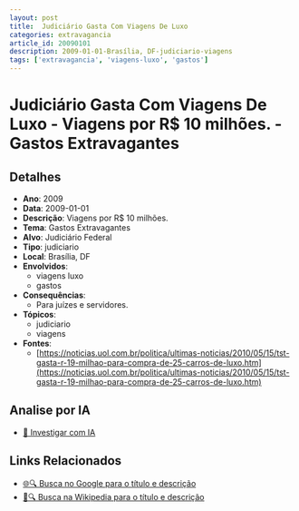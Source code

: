 ```yaml
---
layout: post
title:  Judiciário Gasta Com Viagens De Luxo
categories: extravagancia
article_id: 20090101
description: 2009-01-01-Brasília, DF-judiciario-viagens
tags: ['extravagancia', 'viagens-luxo', 'gastos']
---
```


# Judiciário Gasta Com Viagens De Luxo - Viagens por R$ 10 milhões. - Gastos Extravagantes

## Detalhes
- **Ano**: 2009
- **Data**: 2009-01-01
- **Descrição**: Viagens por R$ 10 milhões.
- **Tema**: Gastos Extravagantes
- **Alvo**: Judiciário Federal
- **Tipo**: judiciario
- **Local**: Brasília, DF
- **Envolvidos**:
  - viagens luxo
  - gastos
- **Consequências**:
  - Para juízes e servidores.
- **Tópicos**:
  - judiciario
  - viagens
- **Fontes**:
  - [https://noticias.uol.com.br/politica/ultimas-noticias/2010/05/15/tst-gasta-r-19-milhao-para-compra-de-25-carros-de-luxo.htm](https://noticias.uol.com.br/politica/ultimas-noticias/2010/05/15/tst-gasta-r-19-milhao-para-compra-de-25-carros-de-luxo.htm)

## Analise por IA
- [🤖 Investigar com IA](https://www.perplexity.ai/search?q=%22gastos%20estravagantes%20departamento%20p%C3%BAblico%20Brasil%22%20Judici%C3%A1rio%20Gasta%20Com%20Viagens%20De%20Luxo%20Viagens%20por%20R%24%2010%20milh%C3%B5es.%20Bras%C3%ADlia%2C%20DF%202009-01-01)

## Links Relacionados
- [🌐🔍 Busca no Google para o título e descrição](https://www.google.com/search?q=%22gastos%20estravagantes%20departamento%20p%C3%BAblico%20Brasil%22%20Judici%C3%A1rio%20Gasta%20Com%20Viagens%20De%20Luxo%20Viagens%20por%20R%24%2010%20milh%C3%B5es.%20Bras%C3%ADlia%2C%20DF%202009-01-01)
- [📖🔍 Busca na Wikipedia para o título e descrição](https://pt.wikipedia.org/w/index.php?search=%22gastos%20estravagantes%20departamento%20p%C3%BAblico%20Brasil%22%20Judici%C3%A1rio%20Gasta%20Com%20Viagens%20De%20Luxo%20Viagens%20por%20R%24%2010%20milh%C3%B5es.%20Bras%C3%ADlia%2C%20DF%202009-01-01)

